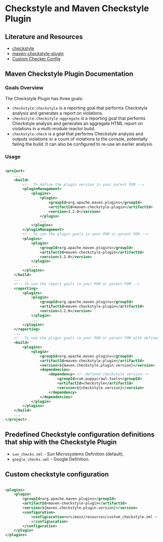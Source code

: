 # Checkstyle and Maven Checkstyle Plugin

## Literature and Resources

- [checkstyle](https://checkstyle.sourceforge.io/)
- [maven-checkstyle-plugin](https://maven.apache.org/plugins/maven-checkstyle-plugin/index.html)
- [Custom Checker Config](https://maven.apache.org/plugins/maven-checkstyle-plugin/examples/custom-checker-config.html)

## Maven Checkstyle Plugin Documentation

### Goals Overview

The Checkstyle Plugin has three goals:

- `checkstyle:checkstyle` is a reporting goal that performs Checkstyle analysis and generates a report on violations.
- `checkstyle:checkstyle-aggregate` is a reporting goal that performs Checkstyle analysis and generates an aggregate
  HTML
  report on violations in a multi-module reactor build.
- `checkstyle:check` is a goal that performs Checkstyle analysis and outputs violations or a count of violations to the
  console, potentially failing the build. It can also be configured to re-use an earlier analysis.

### Usage

```xml

<project>
    ...
    <build>
        <!-- To define the plugin version in your parent POM -->
        <pluginManagement>
            <plugins>
                <plugin>
                    <groupId>org.apache.maven.plugins</groupId>
                    <artifactId>maven-checkstyle-plugin</artifactId>
                    <version>3.2.0</version>
                </plugin>
                ...
            </plugins>
        </pluginManagement>
        <!-- To use the plugin goals in your POM or parent POM -->
        <plugins>
            <plugin>
                <groupId>org.apache.maven.plugins</groupId>
                <artifactId>maven-checkstyle-plugin</artifactId>
                <version>3.2.0</version>
            </plugin>
            ...
        </plugins>
    </build>
    ...
    <!-- To use the report goals in your POM or parent POM -->
    <reporting>
        <plugins>
            <plugin>
                <groupId>org.apache.maven.plugins</groupId>
                <artifactId>maven-checkstyle-plugin</artifactId>
                <version>3.2.0</version>
            </plugin>
            ...
        </plugins>
    </reporting>
    ...
    <!-- To use the plugin goals in your POM or parent POM with defined checkstyle version -->
    <build>
        <plugins>
            <plugin>
                <groupId>org.apache.maven.plugins</groupId>
                <artifactId>maven-checkstyle-plugin</artifactId>
                <version>${maven.checkstyle.plugin.version}</version>
                <dependencies>
                    <dependency> <!--defined checkstyle version-->
                        <groupId>com.puppycrawl.tools</groupId>
                        <artifactId>checkstyle</artifactId>
                        <version>${checkstyle.version}</version>
                    </dependency>
                </dependencies>
            </plugin>
        </plugins>
    </build>
    ...
</project>
```

## Predefined Checkstyle configuration definitions that ship with the Checkstyle Plugin

- `sun_checks.xml` - Sun Microsystems Definition (default).
- `google_checks.xml` - Google Definition.

## Custom checkstyle configuration

```xml

<plugins>
    <plugin>
        <groupId>org.apache.maven.plugins</groupId>
        <artifactId>maven-checkstyle-plugin</artifactId>
        <version>${maven.checkstyle.plugin.version}</version>
        <configuration>
            <configLocation>src/main/resources/custom_checkstyle.xml <!--Can be google_checks.xml/sun_checks.xml-->
            </configLocation>
        </configuration>
    </plugin>
</plugins>
```